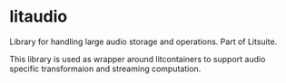 # litaudio
Library for handling large audio storage and operations. Part of Litsuite.

This library is used as wrapper around litcontainers to support audio specific transformaion and streaming computation.

